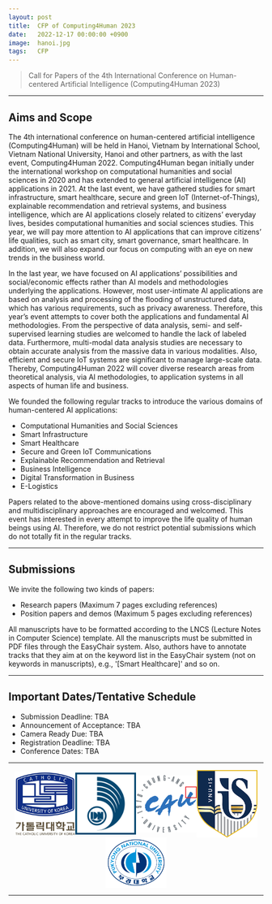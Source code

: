 ```yaml
---
layout: post
title:  CFP of Computing4Human 2023
date:   2022-12-17 00:00:00 +0900
image:  hanoi.jpg
tags:   CFP
---
```


> Call for Papers of the 4th International Conference on Human-centered Artificial Intelligence (Computing4Human 2023)

***

Aims and Scope
------------

The 4th international conference on human-centered artificial intelligence (Computing4Human) will be held in Hanoi, Vietnam by International School, Vietnam National University, Hanoi and other partners, as with the last event, Computing4Human 2022. Computing4Human began initially under the international workshop on computational humanities and social sciences in 2020 and has extended to general artificial intelligence (AI) applications in 2021. At the last event, we have gathered studies for smart infrastructure, smart healthcare, secure and green IoT (Internet-of-Things), explainable recommendation and retrieval systems, and business intelligence, which are AI applications closely related to citizens’ everyday lives, besides computational humanities and social sciences studies. This year, we will pay more attention to AI applications that can improve citizens’ life qualities, such as smart city, smart governance, smart healthcare. In addition, we will also expand our focus on computing with an eye on new trends in the business world.

In the last year, we have focused on AI applications’ possibilities and social/economic effects rather than AI models and methodologies underlying the applications. However, most user-intimate AI applications are based on analysis and processing of the flooding of unstructured data, which has various requirements, such as privacy awareness. Therefore, this year’s event attempts to cover both the applications and fundamental AI methodologies. From the perspective of data analysis, semi- and self-supervised learning studies are welcomed to handle the lack of labeled data. Furthermore, multi-modal data analysis studies are necessary to obtain accurate analysis from the massive data in various modalities. Also, efficient and secure IoT systems are significant to manage large-scale data. Thereby, Computing4Human 2022 will cover diverse research areas from theoretical analysis, via AI methodologies, to application systems in all aspects of human life and business.

We founded the following regular tracks to introduce the various domains of human-centered AI applications:
*	Computational Humanities and Social Sciences
*	Smart Infrastructure
*	Smart Healthcare
*	Secure and Green IoT Communications
*	Explainable Recommendation and Retrieval
*	Business Intelligence
*	Digital Transformation in Business
*	E-Logistics

Papers related to the above-mentioned domains using cross-disciplinary and multidisciplinary approaches are encouraged and welcomed. This event has interested in every attempt to improve the life quality of human beings using AI. Therefore, we do not restrict potential submissions which do not totally fit in the regular tracks.

***

Submissions
------------

We invite the following two kinds of papers: 
*	Research papers (Maximum 7 pages excluding references)
*	Position papers and demos (Maximum 5 pages excluding references)

All manuscripts have to be formatted according to the LNCS (Lecture Notes in Computer Science) template.
All the manuscripts must be submitted in PDF files through the EasyChair system.
Also, authors have to annotate tracks that they aim at on the keyword list in the EasyChair system (not on keywords in manuscripts), e.g., '[Smart Healthcare]' and so on.

***

Important Dates/Tentative Schedule
------------

* Submission Deadline: TBA
* Announcement of Acceptance: TBA
* Camera Ready Due: TBA
* Registration Deadline: TBA
* Conference Dates: TBA

***

<p align="center"><a href="https://catholic.ac.kr/"><img align="center" src="/images/CUKLogo.png" width="120" padding="10px"></a><a href="https://www.udn.vn/english"><img align="center" src="/images/UDNLogo.png" width="120" padding="10px"></a><a href="https://www.cau.ac.kr/"><img align="center" src="/images/CAULogo.png" width="120" padding="10px"></a><a href="https://vnuis.edu.vn/en/"><img align="center" src="/images/VNUISLogo.png" width="120" padding="10px"></a><a href="https://www.pknu.ac.kr/main"><img align="center" src="/images/PKNULogo.png" width="120" padding="10px"></a></p>

***

